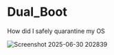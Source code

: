 # Dual_Boot
How did I safely quarantine my OS


![Screenshot 2025-06-30 202839](https://github.com/user-attachments/assets/e93103dd-9495-4a3c-bfa3-f7cdb28ef319)
